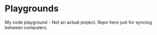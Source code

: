 # Playgrounds
My code playground - Not an actual project. Repo here just for syncing between computers.
